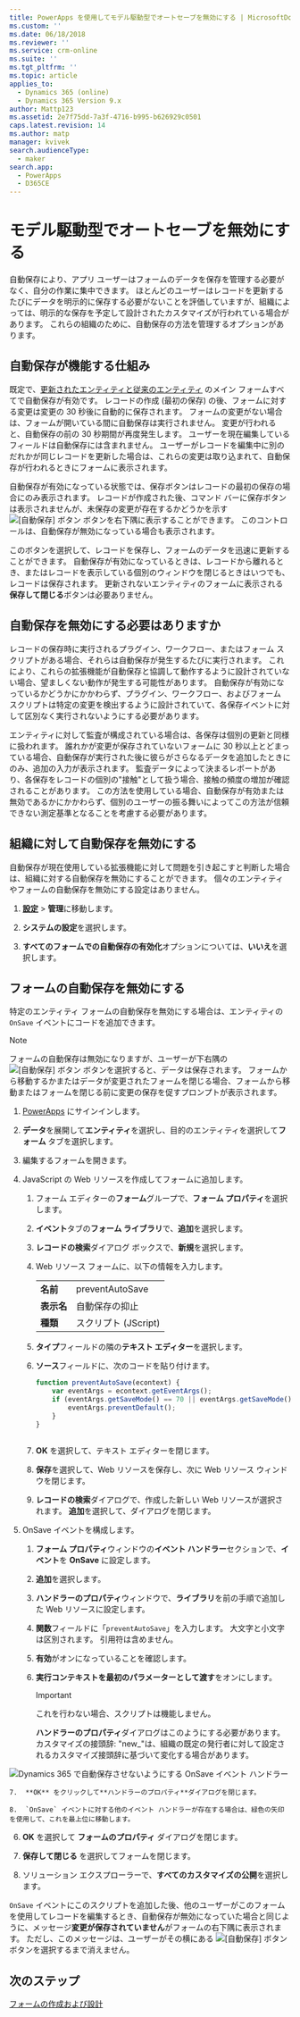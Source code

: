 ```yaml
---
title: PowerApps を使用してモデル駆動型でオートセーブを無効にする | MicrosoftDocs
ms.custom: ''
ms.date: 06/18/2018
ms.reviewer: ''
ms.service: crm-online
ms.suite: ''
ms.tgt_pltfrm: ''
ms.topic: article
applies_to:
  - Dynamics 365 (online)
  - Dynamics 365 Version 9.x
author: Mattp123
ms.assetid: 2e7f75dd-7a3f-4716-b995-b626929c0501
caps.latest.revision: 14
ms.author: matp
manager: kvivek
search.audienceType:
  - maker
search.app:
  - PowerApps
  - D365CE
---
```

# <a name="disable-auto-save-in-a-model-driven-app"></a>モデル駆動型でオートセーブを無効にする

自動保存により、アプリ ユーザーはフォームのデータを保存を管理する必要がなく、自分の作業に集中できます。 ほとんどのユーザーはレコードを更新するたびにデータを明示的に保存する必要がないことを評価していますが、組織によっては、明示的な保存を予定して設計されたカスタマイズが行われている場合があります。 これらの組織のために、自動保存の方法を管理するオプションがあります。  
  
<a name="BKMK_HowAutoSaveWorks"></a>   

## <a name="how-auto-save-works"></a>自動保存が機能する仕組み  
 既定で、[更新されたエンティティと従来のエンティティ](create-design-forms.md#updated-versus-classic-entities) のメイン フォームすべてで自動保存が有効です。 レコードの作成 (最初の保存) の後、フォームに対する変更は変更の 30 秒後に自動的に保存されます。 フォームの変更がない場合は、フォームが開いている間に自動保存は実行されません。 変更が行われると、自動保存の前の 30 秒期間が再度発生します。 ユーザーを現在編集しているフィールドは自動保存には含まれません。 ユーザーがレコードを編集中に別のだれかが同じレコードを更新した場合は、これらの変更は取り込まれて、自動保存が行われるときにフォームに表示されます。  
  
 自動保存が有効になっている状態では、保存ボタンはレコードの最初の保存の場合にのみ表示されます。 レコードが作成された後、コマンド バーに保存ボタンは表示されませんが、未保存の変更が存在するかどうかを示す ![[自動保存] ボタン](media/auto-save-icon.png "[自動保存] ボタン") ボタンを右下隅に表示することができます。 このコントロールは、自動保存が無効になっている場合も表示されます。  
  
 このボタンを選択して、レコードを保存し、フォームのデータを迅速に更新することができます。 自動保存が有効になっているときは、レコードから離れるとき、またはレコードを表示している個別のウィンドウを閉じるときはいつでも、レコードは保存されます。 更新されないエンティティのフォームに表示される**保存して閉じる**ボタンは必要ありません。  
  
<a name="BKMK_AutoSave"></a>   
## <a name="should-you-disable-auto-save"></a>自動保存を無効にする必要はありますか  
 レコードの保存時に実行されるプラグイン、ワークフロー、またはフォーム スクリプトがある場合、それらは自動保存が発生するたびに実行されます。 これにより、これらの拡張機能が自動保存と協調して動作するように設計されていない場合、望ましくない動作が発生する可能性があります。 自動保存が有効になっているかどうかにかかわらず、プラグイン、ワークフロー、およびフォーム スクリプトは特定の変更を検出するように設計されていて、各保存イベントに対して区別なく実行されないようにする必要があります。  
  
 エンティティに対して監査が構成されている場合は、各保存は個別の更新と同様に扱われます。 誰れかが変更が保存されていないフォームに 30 秒以上とどまっている場合、自動保存が実行された後に彼らがさらなるデータを追加したときにのみ、追加の入力が表示されます。 監査データによって決まるレポートがあり、各保存をレコードの個別の"接触"として扱う場合、接触の頻度の増加が確認されることがあります。 この方法を使用している場合、自動保存が有効または無効であるかにかかわらず、個別のユーザーの振る舞いによってこの方法が信頼できない測定基準となることを考慮する必要があります。  
  
<a name="BKMK_DisableAutoSaveOrg"></a>   
## <a name="disable-auto-save-for-the-organization"></a>組織に対して自動保存を無効にする  
 自動保存が現在使用している拡張機能に対して問題を引き起こすと判断した場合は、組織に対する自動保存を無効にすることができます。 個々のエンティティやフォームの自動保存を無効にする設定はありません。  
  
1. **[設定](advanced-navigation.md#settings)** > **管理**に移動します。  
  
2.  **システムの設定**を選択します。  
  
3.  **すべてのフォームでの自動保存の有効化**オプションについては、**いいえ**を選択します。  
  
<a name="BKMK_DisalbleAutoSaveForm"></a>   
## <a name="disable-auto-save-for-a-form"></a>フォームの自動保存を無効にする  
 特定のエンティティ フォームの自動保存を無効にする場合は、エンティティの `OnSave` イベントにコードを追加できます。  
  
> [!NOTE]
>  フォームの自動保存は無効になりますが、ユーザーが下右隅の ![[自動保存] ボタン](media/auto-save-icon.png "[自動保存] ボタン") ボタンを選択すると、データは保存されます。 フォームから移動するかまたはデータが変更されたフォームを閉じる場合、フォームから移動またはフォームを閉じる前に変更の保存を促すプロンプトが表示されます。  
  
1.  [PowerApps](https://web.powerapps.com/?utm_source=padocs&utm_medium=linkinadoc&utm_campaign=referralsfromdoc) にサインインします。  

2.  **データ**を展開して**エンティティ**を選択し、目的のエンティティを選択して**フォーム** タブを選択します。  
  
3.  編集するフォームを開きます。  
  
4.  JavaScript の Web リソースを作成してフォームに追加します。  
  
    1.  フォーム エディターの**フォーム**グループで、**フォーム プロパティ**を選択します。  
  
    2.  **イベント**タブの**フォーム ライブラリ**で、**追加**を選択します。  
  
    3.  **レコードの検索**ダイアログ ボックスで、**新規**を選択します。  
  
    4.  Web リソース フォームに、以下の情報を入力します。  
  
        |||  
        |-|-|  
        |**名前**|preventAutoSave|  
        |**表示名**|自動保存の抑止|  
        |**種類**|スクリプト (JScript)|  
  
    5.  **タイプ**フィールドの隣の**テキスト エディター**を選択します。  
  
    6.  **ソース**フィールドに、次のコードを貼り付けます。  
  
        ```javascript  
        function preventAutoSave(econtext) {  
            var eventArgs = econtext.getEventArgs();  
            if (eventArgs.getSaveMode() == 70 || eventArgs.getSaveMode() == 2) {  
                eventArgs.preventDefault();  
            }  
        }  
  
        ```  
  
    7.  **OK** を選択して、テキスト エディターを閉じます。  
  
    8.  **保存**を選択して、Web リソースを保存し、次に Web リソース ウィンドウを閉じます。  
  
    9. **レコードの検索**ダイアログで、作成した新しい Web リソースが選択されます。 **追加**を選択して、ダイアログを閉じます。  
  
5.  OnSave イベントを構成します。  
  
    1.  **フォーム プロパティ**ウィンドウの**イベント ハンドラー**セクションで、**イベント**を **OnSave** に設定します。  
  
    2.  **追加**を選択します。  
  
    3.  **ハンドラーのプロパティ**ウィンドウで、**ライブラリ**を前の手順で追加した Web リソースに設定します。  
  
    4.  **関数**フィールドに「`preventAutoSave`」を入力します。 大文字と小文字は区別されます。 引用符は含めません。  
  
    5.  **有効**がオンになっていることを確認します。  
  
    6.  **実行コンテキストを最初のパラメーターとして渡す**をオンにします。  
  
        > [!IMPORTANT]
        >  これを行わない場合、スクリプトは機能しません。  
  
         **ハンドラーのプロパティ**ダイアログはこのようにする必要があります。 カスタマイズの接頭辞: "new_"は、組織の既定の発行者に対して設定されるカスタマイズ接頭辞に基づいて変化する場合があります。  
  
 ![Dynamics 365 で自動保存させないようにする OnSave イベント ハンドラー](media/prevent-auto-save-script.png "Dynamics 365 で自動保存させないようにする OnSave イベント ハンドラー")  
  
    7.  **OK** をクリックして**ハンドラーのプロパティ**ダイアログを閉じます。  
  
    8.  `OnSave` イベントに対する他のイベント ハンドラーが存在する場合は、緑色の矢印を使用して、これを最上位に移動します。  
  
6. **OK** を選択して **フォームのプロパティ** ダイアログを閉じます。  
  
7. **保存して閉じる** を選択してフォームを閉じます。  
  
8. ソリューション エクスプローラーで、**すべてのカスタマイズの公開**を選択します。  
  
 `OnSave` イベントにこのスクリプトを追加した後、他のユーザーがこのフォームを使用してレコードを編集するとき、自動保存が無効になっていた場合と同じように、メッセージ**変更が保存されていません**がフォームの右下隅に表示されます。 ただし、このメッセージは、ユーザーがその横にある ![[自動保存] ボタン](media/auto-save-icon.png "[自動保存] ボタン") ボタンを選択するまで消えません。  
  
## <a name="next-steps"></a>次のステップ  
 [フォームの作成および設計](create-design-forms.md)      

 

